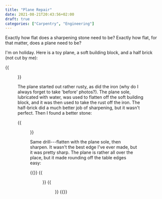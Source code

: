 ```yaml
---
title: "Plane Repair"
date: 2021-08-21T20:43:56+02:00
draft: true
categories: ["Carpentry", "Engineering"]
---
```

Exactly how flat does a sharpening stone need to be?  Exactly how flat, for that
matter, does a plane need to be?

I'm on holiday.  Here is a toy plane, a soft building block, and a half brick (not cut by me):

{{<figure src="/img/plane-repair/plane1.jpg">}}


The plane started out rather rusty, as did the iron (why do I always forget to
take 'before' photos?).  The plane sole, lubricated with water, was used to
flatten off the soft building block, and it was then used to take the rust off
the iron.  The half-brick did a much better job of sharpening, but it wasn't
perfect.  Then I found a better stone:

{{<figure src="/img/plane-repair/plane2.jpg">}}

Same drill---flatten with the plane sole, then sharpen.  It wasn't the best edge
I've ever made, but it was pretty sharp.  The plane is rather all over the
place, but it made rounding off the table edges easy:

{{<gallery caption-effect="fade">}}
    {{<figure src="/img/plane-repair/plane3.jpg" caption="Not so great across the grain, but that's mostly the frog being too large.">}}
    {{<figure src="/img/plane-repair/plane4.jpg" caption="Pressed from a single sheet of steel!">}}
{{</gallery>}}
